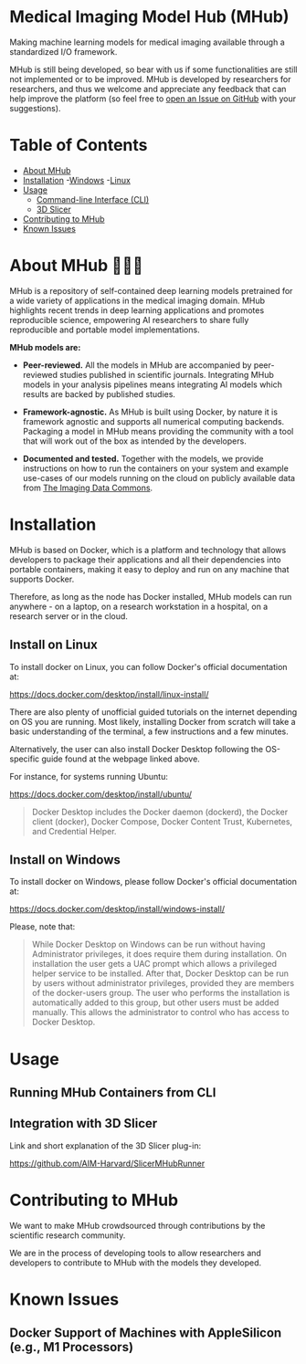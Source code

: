 # Medical Imaging Model Hub (MHub)

Making machine learning models for medical imaging available through a standardized I/O framework.


MHub is still being developed, so bear with us if some functionalities are still not implemented or to be improved. MHub is developed by researchers for researchers, and thus we welcome and appreciate any feedback that can help improve the platform (so feel free to [open an Issue on GitHub](https://github.com/AIM-Harvard/mhub/issues/new) with your suggestions).

# Table of Contents
- [About MHub](#about-mhub-)
- [Installation](#installation)
  -[Windows](#install-on-windows)
  -[Linux](#install-on-linux)
- [Usage](#usage)
  - [Command-line Interface (CLI)](#running-mhub-containers-from-cli)
  - [3D Slicer](#integration-with-3dslicer)
- [Contributing to MHub](#contributing-to-mhub)
- [Known Issues](#known-issues)

# About MHub 🤖🏥🐳

MHub is a repository of self-contained deep learning models pretrained for a wide variety of applications in the medical imaging domain. MHub highlights recent trends in deep learning applications and promotes reproducible science, empowering AI researchers to share fully reproducible and portable model implementations.

**MHub models are:**

- **Peer-reviewed.** All the models in MHub are accompanied by peer-reviewed studies published in scientific journals. Integrating MHub models in your analysis pipelines means integrating AI models which results are backed by published studies.

- **Framework-agnostic.** As MHub is built using Docker, by nature it is framework agnostic and supports all numerical computing backends. Packaging a model in MHub means providing the community with a tool that will work out of the box as intended by the developers.

- **Documented and tested.** Together with the models, we provide instructions on how to run the containers on your system and example use-cases of our models running on the cloud on publicly available data from [The Imaging Data Commons](https://portal.imaging.datacommons.cancer.gov/).

# Installation

MHub is based on Docker, which is a platform and technology that allows developers to package their applications and all their dependencies into portable containers, making it easy to deploy and run on any machine that supports Docker.

Therefore, as long as the node has Docker installed, MHub models can run anywhere - on a laptop, on a research workstation in a hospital, on a research server or in the cloud.

## Install on Linux 

To install docker on Linux, you can follow Docker's official documentation at:

https://docs.docker.com/desktop/install/linux-install/

There are also plenty of unofficial guided tutorials on the internet depending on OS you are running. Most likely, installing Docker from scratch will take a basic understanding of the terminal, a few instructions and a few minutes.

Alternatively, the user can also install Docker Desktop following the OS-specific guide found at the webpage linked above. 

For instance, for systems running Ubuntu:

https://docs.docker.com/desktop/install/ubuntu/

> Docker Desktop includes the Docker daemon (dockerd), the Docker client (docker), Docker Compose, Docker Content Trust, Kubernetes, and Credential Helper.


## Install on Windows

To install docker on Windows, please follow Docker's official documentation at:

https://docs.docker.com/desktop/install/windows-install/

Please, note that:

> While Docker Desktop on Windows can be run without having Administrator privileges, it does require them during installation. On installation the user gets a UAC prompt which allows a privileged helper service to be installed. After that, Docker Desktop can be run by users without administrator privileges, provided they are members of the docker-users group. The user who performs the installation is automatically added to this group, but other users must be added manually. This allows the administrator to control who has access to Docker Desktop.

# Usage

## Running MHub Containers from CLI

<Some examples of how to build and pull MHub containers and run them>

## Integration with 3D Slicer

Link and short explanation of the 3D Slicer plug-in:

https://github.com/AIM-Harvard/SlicerMHubRunner

# Contributing to MHub

We want to make MHub crowdsourced through contributions by the scientific research community.

We are in the process of developing tools to allow researchers and developers to contribute to MHub with the models they developed.

# Known Issues

## Docker Support of Machines with AppleSilicon (e.g., M1 Processors)

<Document the M1 issue here>
